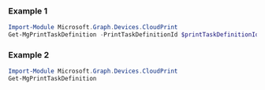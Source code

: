 ### Example 1
``` powershell
Import-Module Microsoft.Graph.Devices.CloudPrint
Get-MgPrintTaskDefinition -PrintTaskDefinitionId $printTaskDefinitionId
```
### Example 2
``` powershell
Import-Module Microsoft.Graph.Devices.CloudPrint
Get-MgPrintTaskDefinition
```

